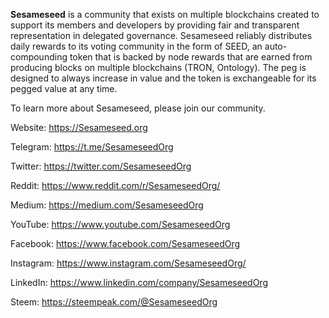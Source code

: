 **Sesameseed** is a community that exists on multiple blockchains created to support its members and developers by providing fair and transparent representation in delegated governance. Sesameseed reliably distributes daily rewards to its voting community in the form of SEED, an auto-compounding token that is backed by node rewards that are earned from producing blocks on multiple blockchains (TRON, Ontology). The peg is designed to always increase in value and the token is exchangeable for its pegged value at any time.

To learn more about Sesameseed, please join our community.

Website: https://Sesameseed.org 

Telegram: https://t.me/SesameseedOrg

Twitter: https://twitter.com/SesameseedOrg

Reddit: https://www.reddit.com/r/SesameseedOrg/

Medium: https://medium.com/SesameseedOrg 

YouTube: https://www.youtube.com/SesameseedOrg 

Facebook: https://www.facebook.com/SesameseedOrg 

Instagram: https://www.instagram.com/SesameseedOrg/ 

LinkedIn: https://www.linkedin.com/company/SesameseedOrg 

Steem: https://steempeak.com/@SesameseedOrg 

